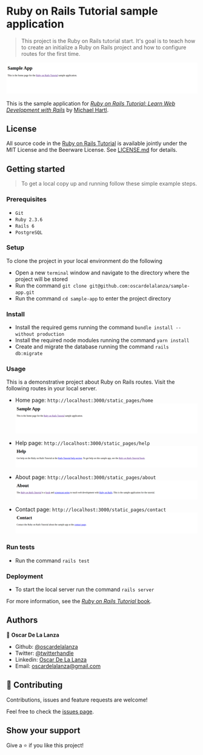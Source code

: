 # Ruby on Rails Tutorial sample application
> This project is the Ruby on Rails tutorial start. It's goal is to teach how to create an initialize a Ruby on Rails project
> and how to configure routes for the first time.

![screenshot](screenshots/sample-app.png)

This is the sample application for
[*Ruby on Rails Tutorial:
Learn Web Development with Rails*](https://www.railstutorial.org/)
by [Michael Hartl](http://www.michaelhartl.com/).

## License

All source code in the [Ruby on Rails Tutorial](https://www.railstutorial.org/)
is available jointly under the MIT License and the Beerware License. See
[LICENSE.md](LICENSE.md) for details.

## Getting started

> To get a local copy up and running follow these simple example steps.

### Prerequisites

- `Git`
- `Ruby 2.3.6`
- `Rails 6`
- `PostgreSQL`

### Setup

To clone the project in your local environment do the following

- Open a new `terminal` window and navigate to the directory where the project will be stored
- Run the command `git clone git@github.com:oscardelalanza/sample-app.git`
- Run the command `cd sample-app` to enter the project directory

### Install

- Install the required gems running the command `bundle install --without production` 
- Install the required node modules running the command `yarn install`
- Create and migrate the database running the command `rails db:migrate`

### Usage

This is a demonstrative project about Ruby on Rails routes. Visit the following routes in your local server.

- Home page: `http://localhost:3000/static_pages/home`
![home](screenshots/sample-app.png)

- Help page: `http://localhost:3000/static_pages/help`
![help](screenshots/help.png)

- About page: `http://localhost:3000/static_pages/about`
![about](screenshots/about.png)

- Contact page: `http://localhost:3000/static_pages/contact`
![contact](screenshots/contact.png)

### Run tests

- Run the command `rails test`

### Deployment

- To start the local server run the command `rails server`

For more information, see the
[*Ruby on Rails Tutorial* book](https://www.railstutorial.org/book).

## Authors

👤 **Oscar De La Lanza**

- Github: [@oscardelalanza](https://github.com/oscardelalanza)
- Twitter: [@twitterhandle](https://twitter.com/oscardelalanza)
- Linkedin: [Oscar De La Lanza](https://linkedin.com/in/oscardelalanza/)
- Email: oscardelalanza@gmail.com

## 🤝 Contributing

Contributions, issues and feature requests are welcome!

Feel free to check the [issues page](issues/).

## Show your support

Give a ⭐️ if you like this project!
